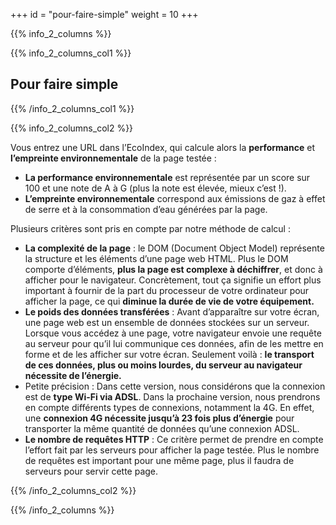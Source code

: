 +++
id = "pour-faire-simple"
weight = 10
+++

{{% info_2_columns %}}

{{% info_2_columns_col1 %}}

## Pour faire simple

{{% /info_2_columns_col1 %}}

{{% info_2_columns_col2 %}}

Vous entrez une URL dans l’EcoIndex, qui calcule alors la **performance** et **l’empreinte environnementale** de la page
testée :

- **La performance environnementale** est représentée par un score sur 100 et une note de A à G (plus la note est
  élevée, mieux c’est !).
- **L’empreinte environnementale** correspond aux émissions de gaz à effet de serre et à la consommation d’eau générées
  par la page.

Plusieurs critères sont pris en compte par notre méthode de calcul :

- **La complexité de la page** : le DOM (Document Object Model) représente la structure et les éléments d’une page web
  HTML. Plus le DOM comporte d’éléments, **plus la page est complexe à déchiffrer**, et donc à afficher pour le
  navigateur. Concrètement, tout ça signifie un effort plus important à fournir de la part du processeur de votre
  ordinateur pour afficher la page, ce qui **diminue la durée de vie de votre équipement.**
- **Le poids des données transférées** : Avant d’apparaître sur votre écran, une page web est un ensemble de données
  stockées sur un serveur. Lorsque vous accédez à une page, votre navigateur envoie une requête au serveur pour qu’il
  lui communique ces données, afin de les mettre en forme et de les afficher sur votre écran. Seulement voilà : **le
  transport de ces données, plus ou moins lourdes, du serveur au navigateur nécessite de l’énergie.**
- Petite précision : Dans cette version, nous considérons que la connexion est de **type Wi-Fi via ADSL**. Dans la
  prochaine version, nous prendrons en compte différents types de connexions, notamment la 4G. En effet, une **connexion
  4G nécessite jusqu’à 23 fois plus d’énergie** pour transporter la même quantité de données qu’une connexion ADSL.
- **Le nombre de requêtes HTTP** : Ce critère permet de prendre en compte l’effort fait par les serveurs pour afficher
  la page testée. Plus le nombre de requêtes est important pour une même page, plus il faudra de serveurs pour servir
  cette page.

{{% /info_2_columns_col2 %}}

{{% /info_2_columns %}}
